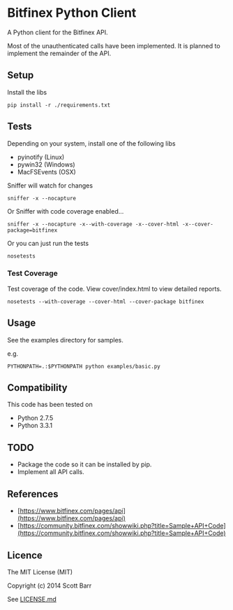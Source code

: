 # Bitfinex Python Client

A Python client for the Bitfinex API.

Most of the unauthenticated calls have been implemented.  It is planned to
implement the remainder of the API.


## Setup

Install the libs

    pip install -r ./requirements.txt


## Tests

Depending on your system, install one of the following libs

- pyinotify (Linux)
- pywin32 (Windows)
- MacFSEvents (OSX)

Sniffer will watch for changes

    sniffer -x --nocapture

Or Sniffer with code coverage enabled...

    sniffer -x --nocapture -x--with-coverage -x--cover-html -x--cover-package=bitfinex

Or you can just run the tests

    nosetests

### Test Coverage

Test coverage of the code. View cover/index.html to view detailed reports.

    nosetests --with-coverage --cover-html --cover-package bitfinex


## Usage

See the examples directory for samples.

e.g.

    PYTHONPATH=.:$PYTHONPATH python examples/basic.py


## Compatibility

This code has been tested on

- Python 2.7.5
- Python 3.3.1


## TODO

- Package the code so it can be installed by pip.
- Implement all API calls.


## References

- [https://www.bitfinex.com/pages/api](https://www.bitfinex.com/pages/api)
- [https://community.bitfinex.com/showwiki.php?title=Sample+API+Code](https://community.bitfinex.com/showwiki.php?title=Sample+API+Code)

## Licence

The MIT License (MIT)

Copyright (c) 2014 Scott Barr

See [LICENSE.md](LICENSE.md)

